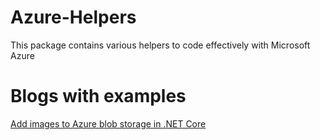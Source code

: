 # Azure-Helpers
This package contains various helpers to code effectively with Microsoft Azure
# Blogs with examples
[Add images to Azure blob storage in .NET Core](https://naveedulhaq.com/index.php/azure/add-images-to-azure-blob-storage-in-net-core/ "Naveed Ul-Haq's Blog")
